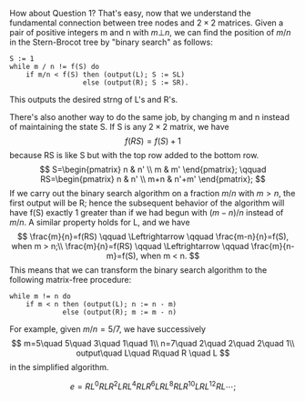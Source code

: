How about Question 1? That's easy, now that we understand the fundamental connection between tree nodes and $2\times 2$ matrices. Given a pair of positive integers m and n with $m\bot n$, we can find the position of $m/n$ in the Stern-Brocot tree by "binary search" as follows:
```
S := 1
while m / n != f(S) do
    if m/n < f(S) then (output(L); S := SL)
                  else (output(R); S := SR).
```
This outputs the desired strng of L's and R's.

There's also another way to do the same job, by changing m and n instead of maintaining the state S. If S is any $2\times 2$ matrix, we have
$$
f(RS)=f(S)+1
$$
because RS is like S but with the top row added to the bottom row.
$$
S=\begin{pmatrix} n & n' \\ m & m' \end{pmatrix}; \qquad RS=\begin{pmatrix} n & n' \\ m+n & n'+m' \end{pmatrix};
$$
If we carry out the binary search algorithm on a fraction $m/n$ with $m>n$, the first output will be R; hence the subsequent behavior of the algorithm will have f(S) exactly 1 greater than if we had begun with $(m-n)/n$ instead of $m/n$. A similar property holds for L, and we have
$$
\frac{m}{n}=f(RS) \qquad \Leftrightarrow \qquad \frac{m-n}{n}=f(S), when m > n;\\
\frac{m}{n}=f(RS) \qquad \Leftrightarrow \qquad \frac{m}{n-m}=f(S), when m < n.
$$
This means that we can transform the binary search algorithm to the following matrix-free procedure:
```
while m != n do
    if m < n then (output(L); n := n - m)
             else (output(R); m := m - n)
```
For example, given $m/n=5/7$, we have successively 
$$
m=5\quad 5\quad 3\quad 1\quad 1\\
n=7\quad 2\quad 2\quad 2\quad 1\\
output\quad L\quad R\quad R \quad L
$$
in the simplified algorithm.

$$
e=RL^0RLR^2LRL^4RLR^6LRL^8RLR^{10}LRL^{12}RL\cdots;
$$
